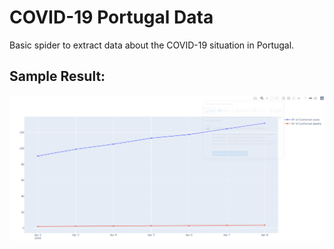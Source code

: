 # COVID-19 Portugal Data
Basic spider to extract data about the COVID-19 situation in Portugal.

## Sample Result:
![alt](resultApp.png)
